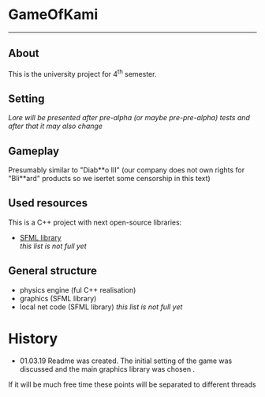 # GameOfKami
***
## About
This is the university project for 4<sup>th</sup> semester.
## Setting
*Lore will be presented after pre-alpha (or maybe pre-pre-alpha) tests and after that it may also change*
## Gameplay
Presumably similar to "Diab\*\*o III" (our company does not own rights for "Bli\*\*ard" products so we isertet some censorship in this text)
## Used resources
This is a C++ project with next open-source libraries:
* [SFML library][1]<br />
*this list is not full yet*
## General structure
* physics engine (ful C++ realisation)
* graphics (SFML library)
* local net code (SFML library)
*this list is not full yet*

# History

* 01.03.19
Readme was created. The initial setting of the game was discussed and the main graphics library was chosen .

If it will be much free time these points will be separated to different threads

[1]: https://www.sfml-dev.org/

